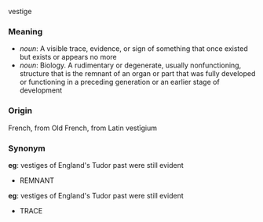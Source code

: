 vestige
### Meaning
+ _noun_: A visible trace, evidence, or sign of something that once existed but exists or appears no more
+ _noun_: Biology. A rudimentary or degenerate, usually nonfunctioning, structure that is the remnant of an organ or part that was fully developed or functioning in a preceding generation or an earlier stage of development

### Origin

French, from Old French, from Latin vestīgium

### Synonym

__eg__: vestiges of England's Tudor past were still evident

+ REMNANT

__eg__: vestiges of England's Tudor past were still evident

+ TRACE


